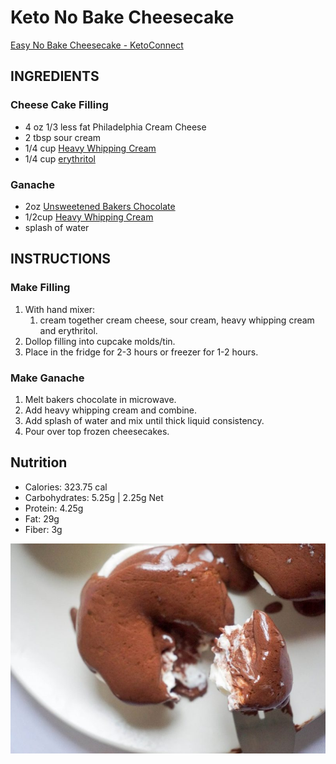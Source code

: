 # Keto No Bake Cheesecake

[Easy No Bake Cheesecake - KetoConnect](https://www.ketoconnect.net/easy-no-bake-cheesecake/)

## INGREDIENTS

### Cheese Cake Filling

- 4 oz 1/3 less fat Philadelphia Cream Cheese
- 2 tbsp sour cream
- 1/4 cup [Heavy Whipping Cream](https://amzn.to/2Vb64rp)
- 1/4 cup [erythritol](https://amzn.to/2SygK1j)

### Ganache

- 2oz [Unsweetened Bakers Chocolate](https://amzn.to/2rCbLl0)
- 1/2cup [Heavy Whipping Cream](https://amzn.to/2Vb64rp)
- splash of water

## INSTRUCTIONS

### Make Filling

1. With hand mixer:
    1. cream together cream cheese, sour cream, heavy whipping cream and erythritol.
1. Dollop filling into cupcake molds/tin.
1. Place in the fridge for 2-3 hours or freezer for 1-2 hours.

### Make Ganache

1. Melt bakers chocolate in microwave.
1. Add heavy whipping cream and combine.
1. Add splash of water and mix until thick liquid consistency.
1. Pour over top frozen cheesecakes.

## Nutrition

- Calories: 323.75 cal
- Carbohydrates: 5.25g | 2.25g Net
- Protein: 4.25g
- Fat: 29g
- Fiber: 3g

![](images/keto-no-bake-cheesecake.jpg)